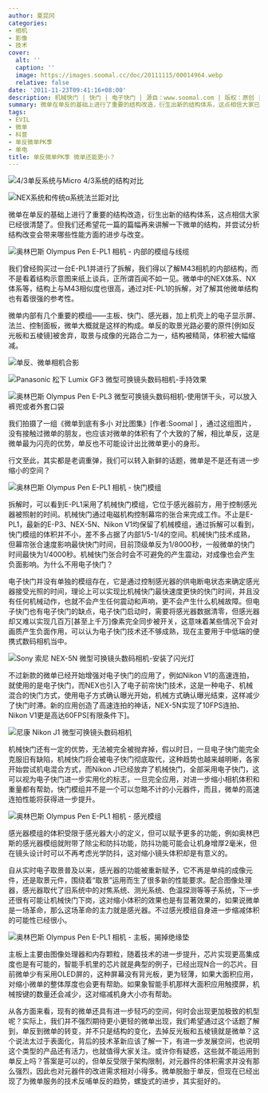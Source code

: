 ```yaml
---
author: 夏昆冈
categories:
- 相机
- 影像
- 技术
cover:
  alt: ''
  caption: ''
  image: https://images.soomal.cc/doc/20111115/00014964.webp
  relative: false
date: '2011-11-23T09:41:16+08:00'
description: 机械快门 | 快门 | 电子快门 | 源自：www.soomal.com | 版权：原创 |  平均/总评分：09.53/143
summary: 微单在单反的基础上进行了重要的结构改造，衍生出新的结构体系，这点相信大家已经很清楚了。但我们还希望花一篇的篇幅再来讲解一下微单的结构，并尝试分析结构改变会带来哪些性能方面的进步与改变。我们曾经购买过一台E-PL1并进行了拆解，现在我们可以转入新鲜的话题，微单是不是还有进一步缩小的空间？
tags:
- EVIL
- 微单
- 科普
- 单反微单PK季
- 单电
title: 单反微单PK季 微单还能更小？
---
```


![4/3单反系统与Micro 4/3系统的结构对比](https://images.soomal.cc/doc/20110919/00013622.webp)



![NEX系统和传统α系统法兰距对比](https://images.soomal.cc/doc/20110122/00009174.webp)



微单在单反的基础上进行了重要的结构改造，衍生出新的结构体系，这点相信大家已经很清楚了。但我们还希望花一篇的篇幅再来讲解一下微单的结构，并尝试分析结构改变会带来哪些性能方面的进步与改变。



![奥林巴斯 Olympus Pen E-PL1 相机 - 内部的模组与线缆](https://images.soomal.cc/doc/20100405/00004858.webp)



我们曾经购买过一台E-PL1并进行了拆解，我们得以了解M43相机的内部结构，而不是看着结构示意图来纸上谈兵，正所谓百闻不如一见。微单中的NEX体系、NX体系等，结构上与M43相似度也很高，通过对E-PL1的拆解，对了解其他微单结构也有着很强的参考性。



微单内部有几个重要的模组――主板、快门、感光器，加上机壳上的电子显示屏、法兰、控制面板，微单大概就是这样的构成。单反的取景光路必要的原件[例如反光板和五棱镜]被舍弃，取景与成像的光路合二为一，结构被精简，体积被大幅缩减。



![单反、微单相机合影](https://images.soomal.cc/doc/20111115/00014963.webp)



![Panasonic 松下 Lumix GF3 微型可换镜头数码相机-手持效果](https://images.soomal.cc/doc/20111115/00014969.webp)



![奥林巴斯 Olympus Pen E-PL3 微型可换镜头数码相机-使用饼干头，可以放入裤兜或者外套口袋](https://images.soomal.cc/doc/20111115/00014972.webp)



我们拍摄了一组《微单到底有多小 对比图集》[作者:Soomal ]
，通过这组图片，没有接触过微单的朋友，也应该对微单的体积有了个大致的了解，相比单反，这是微单最为闪亮的优势，单反也不可能设计出比微单更小的身形。



行文至此，其实都是老调重弹，我们可以转入新鲜的话题，微单是不是还有进一步缩小的空间？



![奥林巴斯 Olympus Pen E-PL1 相机 - 快门模组](https://images.soomal.cc/doc/20100405/00004859.webp)



拆解时，可以看到E-PL1采用了机械快门模组，它位于感光器前方，用于控制感光器被照射的时间。机械快门通过电磁机构控制幕帘的张合来完成工作。不止是E-PL1，最新的E-P3、NEX-5N、Nikon V1均保留了机械模组，通过拆解可以看到，快门模组的体积并不小，差不多占据了内部1/5-1/4的空间。机械快门技术成熟，但幕帘张合速度影响最快快门时间，目前顶级单反为1/8000秒，一般微单的快门时间最快为1/4000秒。机械快门张合时会不可避免的产生震动，对成像也会产生负面影响。为什么不用电子快门？



电子快门并没有单独的模组存在，它是通过控制感光器的供电断电状态来确定感光器接受光照的时间，理论上可以实现比机械快门最快速度更快的快门时间，并且没有任何机械动作，也就不会产生任何震动和声响，更不会产生什么机械故障。但电子快门也有电子快门的缺点，电子快门启动时，需要将感光器数据清零，但感光器却又难以实现几百万[甚至上千万]像素完全同步被开关，这意味着某些情况下会对画质产生负面作用，可以认为电子快门技术还不够成熟，现在主要用于中低端的便携式数码相机当中。



![Sony 索尼 NEX-5N 微型可换镜头数码相机-安装了闪光灯](https://images.soomal.cc/doc/20110918/00013571.webp)



不过新款的微单已经开始增强对电子快门的应用了，例如Nikon  V1的高速连拍，就使用的是电子快门，而NEX也引入了电子前帘快门技术，这是一种电子、机械混合的快门方式，使用电子方式确认曝光开始，机械方式确认曝光结束，这样减少了快门时滞。新的应用创造了高速连拍的神话，NEX-5N实现了10FPS连拍、Nikon V1更是高达60FPS[有限条件下]。



![尼康 Nikon J1 微型可换镜头数码相机](https://images.soomal.cc/doc/20111111/00014895.webp)



机械快门还有一定的优势，无法被完全被抛弃掉，假以时日，一旦电子快门能完全克服旧有缺陷，机械快门将会被电子快门彻底取代，这种趋势也越来越明晰，各家开始尝试机电混合方式，而Nikon J1已经放弃了机械快门，全部采用电子快门，这可以视为电子快门进一步实用化的标志，一旦完全应用，对进一步缩小相机体积和重量都有帮助，快门模组并不是一个可以忽略不计的小元器件，而且，微单的高速连拍性能将获得进一步提升。



![奥林巴斯 Olympus Pen E-PL1 相机 - 感光模组](https://images.soomal.cc/doc/20100319/00004571.webp)



感光器模组的体积受限于感光器大小的定义，但可以赋予更多的功能，例如奥林巴斯的感光器模组就附带了除尘和防抖功能，防抖功能可能会让机身增厚2毫米，但在镜头设计时可以不再考虑光学防抖，这对缩小镜头体积却是有意义的。



自从实时电子取景普及以来，感光器的功能被重新赋予，它不再是单纯的成像元件，还是取景元件，围绕着“取景”运用而生了很多新的性能要求。配合图像处理器，感光器取代了旧系统中的对焦系统、测光系统、色温探测等等子系统，下一步还很有可能让机械快门下岗，这对缩小体积的效果也是有显著效果的，如果说微单是一场革命，那么这场革命的主力就是感光器。不过感光模组自身进一步缩减体积的可能性已经很小。



![奥林巴斯 Olympus Pen E-PL1 相机 - 主板，揭掉绝缘垫](https://images.soomal.cc/doc/20100319/00004574.webp)



主板上主要由图像处理器和内存颗粒，随着技术的进一步提升，芯片实现更高集成度也是有可能的，智能手机里的芯片就是典型的例子，已经出现N合一的芯片。目前微单少有采用OLED屏的，这种屏幕没有背光板，更为轻薄，如果大面积应用，对缩小微单的整体厚度也会更有帮助。如果象智能手机那样大面积应用触摸屏，机械按键的数量还会减少，这对缩减机身大小亦有帮助。



从各方面来看，现有的微单还具有进一步轻巧的空间，何时会出现更加极致的机型呢？实际上，我们并不强烈期待更小更轻的微单出现，我们希望通过这个话题了解到，单反到微单的转变，并不只是结构的变化，去掉反光板和五棱镜就是微单？这个说法太过于表面化，背后的技术革新应该了解一下，有进一步发展空间，也说明这个类型的产品还有活力，也就值得大家关注。或许你有疑惑，这些就不能运用到单反上吗？答案是可以的，但单反受限于架构限制，对元器件的体积需求并没有那么强烈，因此也对元器件的改进需求相对小得多。微单脱胎于单反，但现在已经出现了为微单服务的技术反哺单反的趋势，螺旋式的进步，其实挺好的。